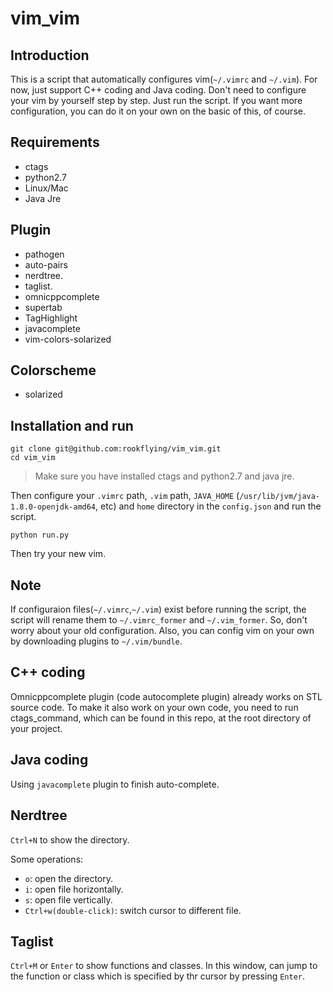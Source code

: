 # vim_vim

## Introduction

This is a script that automatically configures vim(`~/.vimrc` and `~/.vim`). For now, just support C++ coding and Java coding. Don't need to configure your vim by yourself step by step. Just run the script. If you want more configuration, you can do it on your own on the basic of this, of course.

## Requirements

- ctags
- python2.7
- Linux/Mac
- Java Jre

## Plugin 

- pathogen
- auto-pairs
- nerdtree. 
- taglist. 
- omnicppcomplete
- supertab
- TagHighlight
- javacomplete
- vim-colors-solarized

## Colorscheme

- solarized

## Installation and run

```
git clone git@github.com:rookflying/vim_vim.git
cd vim_vim
```

> Make sure you have installed ctags and python2.7 and java jre.
 
Then configure your `.vimrc` path, `.vim` path, `JAVA_HOME` (`/usr/lib/jvm/java-1.8.0-openjdk-amd64`, etc) and `home` directory in the `config.json` and run the script.

```
python run.py
```
Then try your new vim.

## Note

If configuraion files(`~/.vimrc`,`~/.vim`) exist before running the script, the script will rename them to `~/.vimrc_former` and `~/.vim_former`. So, don't worry about your old configuration. Also, you can config vim on your own by downloading plugins to `~/.vim/bundle`.

## C++ coding

Omnicppcomplete plugin (code autocomplete plugin) already works on STL source code. To make it also work on your own code, you need to run ctags_command, which can be found in this repo, at the root directory of your project.

## Java coding

Using `javacomplete` plugin to finish auto-complete.

## Nerdtree

`Ctrl+N` to show the directory. 

Some operations:

- `o`: open the directory.
- `i`: open file horizontally.
- `s`: open file vertically.
- `Ctrl+w(double-click)`: switch cursor to different file.

## Taglist

`Ctrl+M` or `Enter` to show functions and classes. In this window, can jump to the function or class which is specified by thr cursor by pressing `Enter`.

